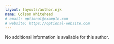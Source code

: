 ```yaml
---
layout: layouts/author.njk
name: Colson Whitehead
# email: optional@example.com
# website: https://optional-website.com
---
```

No additional information is available for this author.
